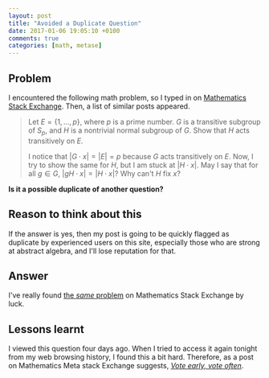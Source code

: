 ```yaml
---
layout: post
title: "Avoided a Duplicate Question"
date: 2017-01-06 19:05:10 +0100
comments: true
categories: [math, metase]
---
```


Problem
---

I encountered the following math problem, so I typed in on
[Mathematics Stack Exchange][mathse].  Then, a list of similar posts
appeared.

> Let $E = \{1,\dots,p\}$, where $p$ is a prime number.  $G$ is a
> transitive subgroup of $S_p$, and $H$ is a nontrivial normal
> subgroup of $G$.  Show that $H$ acts transitively on $E$.
>
> I notice that $\lvert G \cdot x \rvert = \lvert E \rvert = p$
> because $G$ acts transitively on $E$.  Now, I try to show the same
> for $H$, but I am stuck at $\lvert H \cdot x \rvert$.  May I say
> that for all $g \in G$, $\lvert gH \cdot x \rvert = \lvert H \cdot x
> \rvert$?  Why can't $H$ fix $x$?

**Is it a possible duplicate of another question?**

Reason to think about this
---

If the answer is yes, then my post is going to be quickly flagged as
duplicate by experienced users on this site, especially those who are
strong at abstract algebra, and I'll lose reputation for that.

Answer
---

I've really found [the *same* problem][mathse152924] on Mathematics
Stack Exchange by luck.

Lessons learnt
---

I viewed this question four days ago.  When I tried to access it again
tonight from my web browsing history, I found this a bit hard.
Therefore, as a post on Mathematics Meta stack Exchange suggests,
[*Vote early, vote often*][mmathse662].

[mathse]: http://math.stackexchange.com/
[mathse152924]: http://math.stackexchange.com/q/152924/290189
[mmathse662]: http://meta.math.stackexchange.com/q/662/290189
